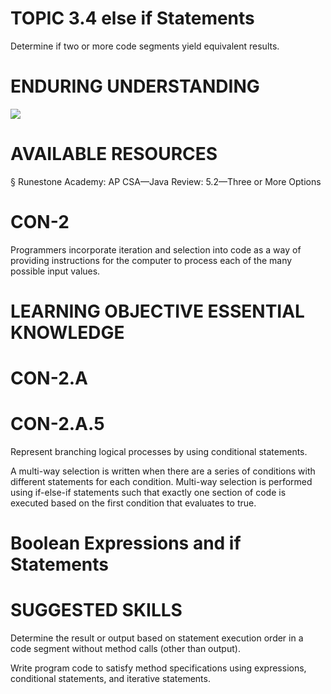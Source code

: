 # TOPIC 3.4 else if Statements  

Determine if two or more code segments yield equivalent results.  

# ENDURING UNDERSTANDING  

![](images/f6ae5fc7eca7116a51e28a4da19cd8ab74712ef93fc8cbc05d48c3b8c3328604.jpg)  

# AVAILABLE RESOURCES  

§ Runestone Academy: AP CSA—Java Review: 5.2—Three or More Options  

# CON-2  

Programmers incorporate iteration and selection into code as a way of providing instructions for the computer to process each of the many possible input values.  

# LEARNING OBJECTIVE ESSENTIAL KNOWLEDGE  

# CON-2.A  

# CON-2.A.5  

Represent branching logical processes by using conditional statements.  

A multi-way selection is written when there are a series of conditions with different statements for each condition. Multi-way selection is performed using if-else-if statements such that exactly one section of code is executed based on the first condition that evaluates to true.  

# Boolean Expressions and if Statements  

# SUGGESTED SKILLS  

Determine the result or output based on statement execution order in a code segment without method calls (other than output).  

Write program code to satisfy method specifications using expressions, conditional statements, and iterative statements.